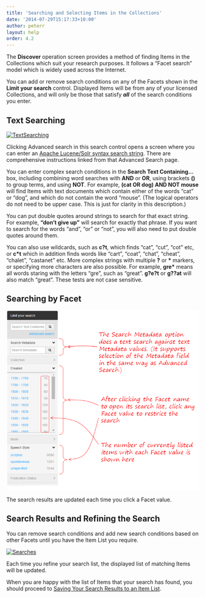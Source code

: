 ```yaml
---
title: 'Searching and Selecting Items in the Collections'
date: '2014-07-29T15:17:33+10:00'
author: peterr
layout: help
order: 4.2
---
```


The **Discover** operation screen provides a method of finding Items in the Collections which suit your research purposes. It follows a “Facet search” model which is widely used across the Internet.

You can add or remove search conditions on any of the Facets shown in the **Limit your search** control. Displayed Items will be from any of your licensed Collections, and will only be those that satisfy ***all*** of the search conditions you enter.

## **Text Searching**

[![TextSearching](http://bigasc.science.mq.edu.au/wp-content/uploads/2014/07/TextSearching.png)](/assets/files/2014/07/TextSearching.png)

Clicking Advanced search in this search control opens a screen where you can enter an [Apache Lucene/Solr syntax search string](http://lucene.apache.org/core/2_9_4/queryparsersyntax.html). There are comprehensive instructions linked from that Advanced Search page.

You can enter complex search conditions in the **Search Text Containing…** box, including combining word searches with **AND** or **OR**, using brackets **()** to group terms, and using **NOT**. For example, **(cat OR dog) AND NOT mouse** will find Items with text documents which contain either of the words “cat” or “dog”, and which do not contain the word “mouse”. (The logical operators do not need to be upper case. This is just for clarity in this description.)

You can put double quotes around strings to search for that exact string. For example, **“don’t give up”** will search for exactly that phrase. If you want to search for the words “and”, “or” or “not”, you will also need to put double quotes around them.

You can also use wildcards, such as **c?t**, which finds “cat”, “cut”, “cot” etc, or **c\*t** which in addition finds words like “cart”, “coat”, “chat”, “cheat”, “chalet”, “castanet” etc. More complex strings with multiple **?** or **\*** markers, or specifying more characters are also possible. For example, **gre\*** means all words staring with the letters “gre”, such as “great”. **g?e?t** or **g??at** will also match “great”. These tests are not case sensitive.

## **Searching by Facet**

![SearchSelection](/assets/files/2014/07/SearchSelection.png)

The search results are updated each time you click a Facet value.

## **Search Results and Refining the Search**

You can remove search conditions and add new search conditions based on other Facets until you have the Item List you require.

[![Searches](http://bigasc.science.mq.edu.au/wp-content/uploads/2014/07/Searches.png)](/assets/files/2014/07/Searches.png)

Each time you refine your search list, the displayed list of matching Items will be updated.

When you are happy with the list of Items that your search has found, you should proceed to [Saving Your Search Results to an Item List](/help/discovering-and-searching-the-collections/saving-your-search-results-to-an-item-list "Saving Your Search Results to an Item List").